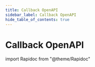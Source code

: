 ```yaml
---
title: Callback OpenAPI
sidebar_label: Callback OpenAPI
hide_table_of_contents: true
---
```


# Callback OpenAPI

import Rapidoc from "@theme/Rapidoc"

<Rapidoc apiUrl="/test.yaml"  isRelative="false">
</Rapidoc>
